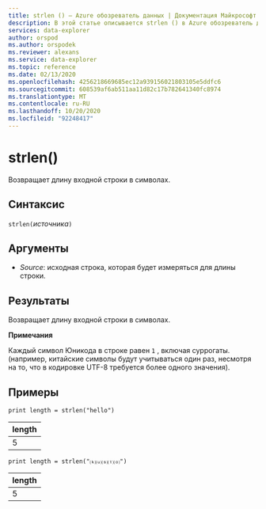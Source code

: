 ```yaml
---
title: strlen () — Azure обозреватель данных | Документация Майкрософт
description: В этой статье описывается strlen () в Azure обозреватель данных.
services: data-explorer
author: orspod
ms.author: orspodek
ms.reviewer: alexans
ms.service: data-explorer
ms.topic: reference
ms.date: 02/13/2020
ms.openlocfilehash: 4256218669685ec12a939156021803105e5ddfc6
ms.sourcegitcommit: 608539af6ab511aa11d82c17b782641340fc8974
ms.translationtype: MT
ms.contentlocale: ru-RU
ms.lasthandoff: 10/20/2020
ms.locfileid: "92248417"
---
```

# <a name="strlen"></a>strlen()

Возвращает длину входной строки в символах.

## <a name="syntax"></a>Синтаксис

`strlen(`*источника*`)`

## <a name="arguments"></a>Аргументы

* *Source*: исходная строка, которая будет измеряться для длины строки.

## <a name="returns"></a>Результаты

Возвращает длину входной строки в символах.

**Примечания**

Каждый символ Юникода в строке равен `1` , включая суррогаты.
(например, китайские символы будут учитываться один раз, несмотря на то, что в кодировке UTF-8 требуется более одного значения).


## <a name="examples"></a>Примеры

```kusto
print length = strlen("hello")
```

|length|
|---|
|5|

```kusto
print length = strlen("⒦⒰⒮⒯⒪")
```

|length|
|---|
|5|